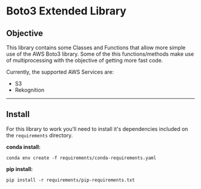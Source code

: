 # Boto3 Extended Library

## Objective
This library contains some Classes and Functions that allow more simple use of the AWS Boto3 library. Some of the this functions/methods make use of multiprocessing with the objective of getting more fast code.

Currently, the supported AWS Services are:
- S3
- Rekognition

***
## Install
For this library to work you'll need to install it's dependencies included on the `requirements` directory.

**conda install:**
```
conda env create -f requirements/conda-requirements.yaml
```

**pip install:**
```
pip install -r requirements/pip-requirements.txt
```